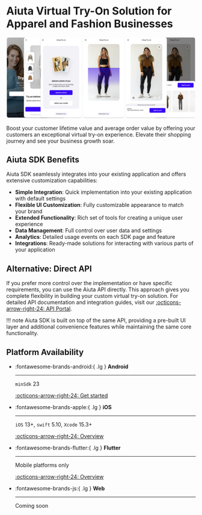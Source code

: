 # Aiuta Virtual Try-On Solution for Apparel and Fashion Businesses

![About Virtual Try-On](media/about.png)

Boost your customer lifetime value and average order value by offering your customers an exceptional virtual try-on experience. Elevate their shopping journey and see your business growth soar.

## Aiuta SDK Benefits

Aiuta SDK seamlessly integrates into your existing application and offers extensive customization capabilities:

- **Simple Integration**: Quick implementation into your existing application with default settings
- **Flexible UI Customization**: Fully customizable appearance to match your brand
- **Extended Functionality**: Rich set of tools for creating a unique user experience
- **Data Management**: Full control over user data and settings
- **Analytics**: Detailed usage events on each SDK page and feature
- **Integrations**: Ready-made solutions for interacting with various parts of your application

## Alternative: Direct API

If you prefer more control over the implementation or have specific requirements, you can use the Aiuta API directly. This approach gives you complete flexibility in building your custom virtual try-on solution. For detailed API documentation and integration guides, visit our [:octicons-arrow-right-24: API Portal](https://developer.aiuta.com/products/digital-try-on/documentation).

!!! note 
    Aiuta SDK is built on top of the same API, providing a pre-built UI layer and additional convenience features while maintaining the same core functionality.

## Platform Availability

<div class="grid cards" markdown>

-   :fontawesome-brands-android:{ .lg } __Android__

    ---
    `minSdk` 23

    [:octicons-arrow-right-24: Get started](android/aiuta/get-started.md)

-   :fontawesome-brands-apple:{ .lg } __iOS__

    ---

    `iOS` 13+, `swift` 5.10, `Xcode` 15.3+
    
    [:octicons-arrow-right-24: Overview](ios/overview.md)

-   :fontawesome-brands-flutter:{ .lg } __Flutter__

    ---

    Mobile platforms only
    
    [:octicons-arrow-right-24: Overview](flutter/overview.md)  

-   :fontawesome-brands-js:{ .lg } __Web__ 

    ---

    Coming soon

<!-- :fontawesome-brands-apple: [__iOS__](ios/overview.md)
{ .card }

:fontawesome-brands-flutter: [__Flutter__](flutter/overview.md) *mobile only*
{ .card }

> :fontawesome-brands-js: __Web__ *coming soon* -->

</div>
